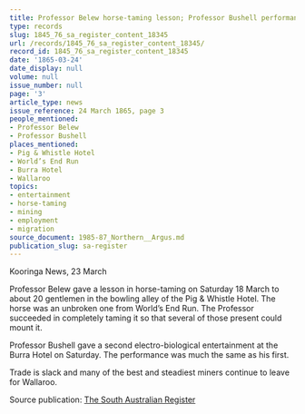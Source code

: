 ```yaml
---
title: Professor Belew horse-taming lesson; Professor Bushell performance; trade slack
type: records
slug: 1845_76_sa_register_content_18345
url: /records/1845_76_sa_register_content_18345/
record_id: 1845_76_sa_register_content_18345
date: '1865-03-24'
date_display: null
volume: null
issue_number: null
page: '3'
article_type: news
issue_reference: 24 March 1865, page 3
people_mentioned:
- Professor Belew
- Professor Bushell
places_mentioned:
- Pig & Whistle Hotel
- World’s End Run
- Burra Hotel
- Wallaroo
topics:
- entertainment
- horse-taming
- mining
- employment
- migration
source_document: 1985-87_Northern__Argus.md
publication_slug: sa-register
---
```


Kooringa News, 23 March

Professor Belew gave a lesson in horse-taming on Saturday 18 March to about 20 gentlemen in the bowling alley of the Pig & Whistle Hotel.  The horse was an unbroken one from World’s End Run.  The Professor succeeded in completely taming it so that several of those present could mount it.

Professor Bushell gave a second electro-biological entertainment at the Burra Hotel on Saturday.  The performance was much the same as his first.

Trade is slack and many of the best and steadiest miners continue to leave for Wallaroo.

Source publication: [The South Australian Register](/publications/sa-register/)

